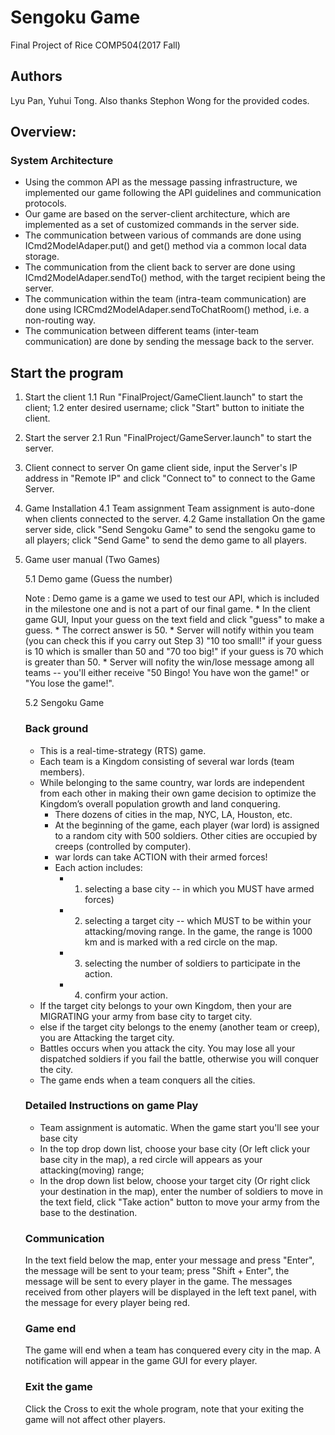 # Sengoku Game
Final Project of Rice COMP504(2017 Fall)

## Authors
Lyu Pan, Yuhui Tong. Also thanks Stephon Wong for the provided codes.

## Overview: 
### System Architecture
* Using the common API as the message passing infrastructure, we implemented our game following the API guidelines and communication protocols.
* Our game are based on the server-client architecture, which are implemented as a set of customized commands in the server side.
* The communication between various of commands are done using ICmd2ModelAdaper.put() and get() method via a common local data storage.
* The communication from the client back to server are done using ICmd2ModelAdaper.sendTo() method, with the target recipient being the server.
* The communication within the team (intra-team communication) are done using ICRCmd2ModelAdaper.sendToChatRoom() method, i.e. a non-routing way.
* The communication between different teams (inter-team communication) are done by sending the message back to the server.

## Start the program
1. Start the client
 1.1 Run "FinalProject/GameClient.launch" to start the client;
 1.2 enter desired username; click "Start" button to initiate the client.
 
2. Start the server 
 2.1 Run "FinalProject/GameServer.launch" to start the server.
 
3. Client connect to server
 On game client side, input the Server's IP address in "Remote IP" and click "Connect to" to connect to the Game Server.
 
4. Game Installation
 4.1 Team assignment
 	Team assignment is auto-done when clients connected to the server.
 4.2 Game installation
 	On the game server side, click "Send Sengoku Game" to send the sengoku game to all players; click "Send Game" to send the demo game to all players.

5. Game user manual (Two Games)
	
	5.1 Demo game (Guess the number)
	
	Note : Demo game is a game we used to test our API, which is included in the milestone one and is not a part of our final game.
		* In the client game GUI, Input your guess on the text field and click "guess" to make a guess. 
		* The correct answer is 50. 
		* Server will notify within you team (you can check this if you carry out Step 3) "10 too small!" if your guess is 10 which is smaller than 50
		  and "70 too big!" if your guess is 70 which is greater than 50.
		* Server will nofity the win/lose message among all teams -- you'll either receive "50 Bingo! You have won the game!" or "You lose the game!".
	
	5.2 Sengoku Game
	
	### Back ground
	* This is a real-time-strategy (RTS) game.
	* Each team is a Kingdom consisting of several war lords (team members). 
	* While belonging to the same country, war lords are independent from each other in making their own game decision to optimize the Kingdom’s overall population growth and land conquering. 
		* There dozens of cities in the map, NYC, LA, Houston, etc.
		* At the beginning of the game, each player (war lord) is assigned to a random city with 500 soldiers. Other cities are occupied by creeps (controlled by computer).
		* war lords can take ACTION with their armed forces! 
		* Each action includes: 
			* 1. selecting a base city -- in which you MUST have armed forces)
			* 2. selecting a target city -- which MUST to be within your attacking/moving range. In the game, the range is 1000 km and is marked with a red circle on the map.
			* 3. selecting the number of soldiers to participate in the action.
			* 4. confirm your action.
	* If the target city belongs to your own Kingdom, then your are MIGRATING your army from base city to target city.
	* else if the target city belongs to the enemy (another team or creep), you are Attacking the target city.
	* Battles occurs when you attack the city. You may lose all your dispatched soldiers if you fail the battle, otherwise you will conquer the city.
	* The game ends when a team conquers all the cities.
	
	
	### Detailed Instructions on game Play
	* Team assignment is automatic. When the game start you'll see your base city
	* In the top drop down list, choose your base city (Or left click your base city in the map), a red circle will appears as your attacking(moving) range;
	* In the drop down list below, choose your target city (Or right click your destination in the map), enter the number of soldiers to move in the text field,
	click "Take action" button to move your army from the base to the destination.
	
	### Communication
	In the text field below the map, enter your message and press "Enter", the message will be sent to your team; 
	press "Shift + Enter", the message will be sent to every player in the game. 
	The messages received from other players will be displayed in the left text panel, with the message for every player being red.
	
	### Game end
	The game will end when a team has conquered every city in the map. A notification will appear in the game GUI for every player.
	
	### Exit the game
	Click the Cross to exit the whole program, note that your exiting the game will not affect other players.
	
	
	
	
	
	